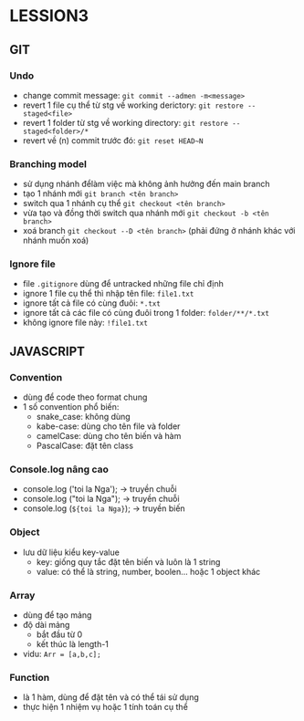 # LESSION3
## GIT
### Undo
- change commit message: `git commit --admen -m<message>`
- revert 1 file cụ thể từ stg về working derictory: `git restore --staged<file>`
- revert 1 folder từ stg về working directory: `git restore --staged<folder>/*`
- revert về (n) commit trước đó: `git reset HEAD~N`
### Branching model
- sử dụng nhánh đểlàm việc mà không ảnh hưởng đến main branch
- tạo 1 nhánh mới `git branch <tên branch>`
- switch qua 1 nhánh cụ thể `git checkout <tên branch>`
- vừa tạo và đồng thời switch qua nhánh mới `git checkout -b <tên branch>`
- xoá branch `git checkout --D <tên branch>` (phải đứng ở nhánh khác với nhánh muốn xoá)
### Ignore file
- file `.gitignore` dùng để untracked những file chỉ định
- ignore 1 file cụ thể thì nhập tên file: `file1.txt`
- ignore tất cả file có cùng đuôi: `*.txt`
- ignore tất cả các file có cùng đuôi trong 1 folder: `folder/**/*.txt`
- không ignore file này: `!file1.txt`
## JAVASCRIPT
### Convention
- dùng để code theo format chung
- 1 số convention phổ biến:
    - snake_case: không dùng
    - kabe-case: dùng cho tên file và folder
    - camelCase: dùng cho tên biến và hàm
    - PascalCase: đặt tên class
### Console.log nâng cao
- console.log ('toi la Nga'); -> truyền chuỗi
- console.log ("toi la Nga"); -> truyền chuỗi
- console.log (`${toi la Nga}`); -> truyền biến
### Object
- lưu dữ liệu kiểu key-value
    - key: giống quy tắc đặt tên biến và luôn là 1 string
    - value: có thể là string, number, boolen... hoặc 1 object khác
### Array
- dùng để tạo mảng
- độ dài mảng
    - bắt đầu từ 0
    - kết thúc là length-1
- vidu: `Arr = [a,b,c];`
### Function
- là 1 hàm, dùng để đặt tên và có thể tái sử dụng
- thực hiện 1 nhiệm vụ hoặc 1 tính toán cụ thể